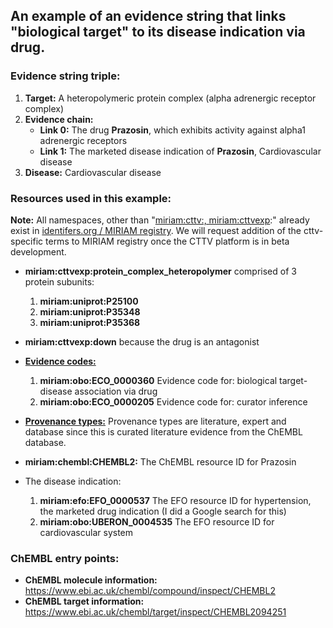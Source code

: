 ## An example of an evidence string that links "biological target" to its disease indication via drug.

### Evidence string triple:

1. **Target:** A heteropolymeric protein complex (alpha adrenergic receptor complex)
3. **Evidence chain:**
	- **Link 0:** The drug **Prazosin**, which exhibits activity against alpha1 adrenergic receptors
	- **Link 1:** The marketed disease indication of **Prazosin**, Cardiovascular disease
4. **Disease:** Cardiovascular disease

### Resources used in this example:

**Note:** All namespaces, other than "[miriam:cttv:, miriam:cttvexp](../../json_schema/cttv_uris_namespaces.md):" already exist in [identifers.org / MIRIAM registry](http://www.ebi.ac.uk/miriam/main/collections/). We will request addition of the cttv-specific terms to MIRIAM registry once the CTTV platform is in beta development.

- **miriam:cttvexp:protein_complex_heteropolymer** comprised of 3 protein subunits:
	1. 	**miriam:uniprot:P25100**
	1. 	**miriam:uniprot:P35348**
	1. 	**miriam:uniprot:P35368**
- **miriam:cttvexp:down** because the drug is an antagonist

- [**Evidence codes:**](../../json_schema/evidence_codes.md)
	1. **miriam:obo:ECO_0000360** Evidence code for: biological target-disease 
	association via drug
	1. **miriam:obo:ECO_0000205** Evidence code for: curator inference

- [**Provenance types:**](../../json_schema/cttv_uris_namespaces.md) Provenance types are literature, expert and database since this is curated literature evidence from the ChEMBL database.
	
- **miriam:chembl:CHEMBL2:** The ChEMBL resource ID for Prazosin

- The disease indication:

	1. **miriam:efo:EFO_0000537** The EFO resource ID for hypertension, the marketed drug
	indication (I did a Google search for this)
	1. **miriam:obo:UBERON_0004535** The EFO resource ID for cardiovascular system
	
### ChEMBL entry points:
- **ChEMBL molecule information:** https://www.ebi.ac.uk/chembl/compound/inspect/CHEMBL2
- **ChEMBL target information:** https://www.ebi.ac.uk/chembl/target/inspect/CHEMBL2094251